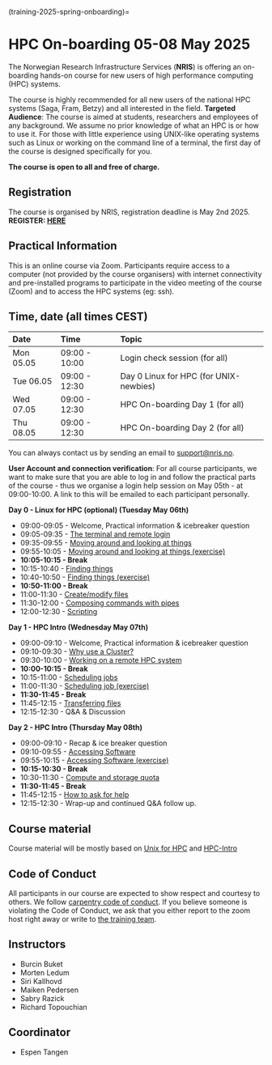 (training-2025-spring-onboarding)=

# HPC On-boarding 05-08 May 2025

The Norwegian Research Infrastructure Services (**NRIS**) is offering 
an on-boarding hands-on course for new users of high performance computing (HPC) systems. 

The course is highly recommended  for all new users of the national HPC systems 
(Saga, Fram, Betzy) and all interested in the field.
**Targeted Audience**: The course is aimed at students, researchers and employees of any
background. We assume no prior knowledge of what an HPC is or how to use it. For those with 
little experience using UNIX-like operating systems such as Linux or working on the command 
line of a terminal, the first day of the course is designed specifically for you. 

**The course is open to all and free of charge.**

## Registration

The course is organised by NRIS, registration deadline is May 2nd 2025. **REGISTER: [HERE](https://forms.gle/PGL1SRdZEbA4WsRk6)**

## Practical Information

This is an online course via Zoom. Participants require access to a computer
(not provided by the course organisers) with internet connectivity and
pre-installed programs to participate in the video meeting of the course (Zoom) and 
to access the HPC systems (eg: ssh).



## Time, date (all times CEST)
|   Date    |  Time   |  Topic	|
| :----------- | :----------- | :---------- |
| Mon 05.05    | 09:00 - 10:00 | Login check session (for all) |
| Tue 06.05    | 09:00 - 12:30 | Day 0 Linux for HPC (for UNIX-newbies)|
| Wed 07.05    | 09:00 - 12:30 | HPC On-boarding Day 1 (for all) |
| Thu 08.05    | 09:00 - 12:30 | HPC On-boarding Day 2 (for all) |


You can always contact us by sending an email to [support@nris.no](mailto:support@nris.no).

**User Account and connection verification**: For all course participants, we want to make sure that you are able to log in and follow the practical parts of the course - thus we organise a login help session on May 05th - at 09:00-10:00. A link to this will be emailed to each participant personally. 

**Day 0 - Linux for HPC (optional) (Tuesday May 06th)**

- 09:00-09:05 - Welcome, Practical information & icebreaker question
- 09:05-09:35 - [The terminal and remote login](https://training.pages.sigma2.no/tutorials/unix-for-hpc/episodes/intro.html)  
- 09:35-09:55 - [Moving around and looking at things](https://training.pages.sigma2.no/tutorials/unix-for-hpc/episodes/moving-around.html) 
- 09:55-10:05 - [Moving around and looking at things (exercise)](https://training.pages.sigma2.no/tutorials/unix-for-hpc/episodes/moving-around.html#exercise)
- **10:05-10:15 - Break**
- 10:15-10:40 - [Finding things](https://training.pages.sigma2.no/tutorials/unix-for-hpc/episodes/finding-things.html)  
- 10:40-10:50 - [Finding things (exercise)](https://training.pages.sigma2.no/tutorials/unix-for-hpc/episodes/finding-things.html)
- **10:50-11:00 - Break**
- 11:00-11:30 - [Create/modify files](https://training.pages.sigma2.no/tutorials/unix-for-hpc/episodes/writing-files.html) 
- 11:30-12:00 - [Composing commands with pipes](https://training.pages.sigma2.no/tutorials/unix-for-hpc/episodes/pipes.html) 
- 12:00-12:30 - [Scripting](https://training.pages.sigma2.no/tutorials/unix-for-hpc/episodes/scripting.html) 

**Day 1 - HPC Intro (Wednesday May 07th)**

- 09:00-09:10 - Welcome, Practical information & icebreaker question
- 09:10-09:30 - [Why use a Cluster?](https://training.pages.sigma2.no/tutorials/hpc-intro/episodes/11-hpc-intro.html) 
- 09:30-10:00 - [Working on a remote HPC system](https://training.pages.sigma2.no/tutorials/hpc-intro/episodes/12-cluster.html) 
- **10:00-10:15 - Break**
- 10:15-11:00 - [Scheduling jobs](https://training.pages.sigma2.no/tutorials/hpc-intro/episodes/13-scheduler.html) 
- 11:00-11:30 - [Scheduling job (exercise)](https://training.pages.sigma2.no/tutorials/hpc-intro/episodes/13-scheduler.html)
- **11:30-11:45 - Break**
- 11:45-12:15 - [Transferring files](https://training.pages.sigma2.no/tutorials/hpc-intro/episodes/15-transferring-files.html) 
- 12:15-12:30 - Q&A & Discussion

**Day 2 - HPC Intro (Thursday May 08th)**

- 09:00-09:10 - Recap & ice breaker question
- 09:10-09:55 - [Accessing Software](https://training.pages.sigma2.no/tutorials/hpc-intro/episodes/14-modules.html) 
- 09:55-10:15 - [Accessing Software (exercise)](https://training.pages.sigma2.no/tutorials/hpc-intro/episodes/14-modules.html)
- **10:15-10:30 - Break**
- 10:30-11:30 - [Compute and storage quota](https://training.pages.sigma2.no/tutorials/hpc-intro/episodes/compute-storage-quota.html) 
- **11:30-11:45 - Break**
- 11:45-12:15 - [How to ask for help](https://doi.org/10.5281/zenodo.8392762)
- 12:15-12:30 - Wrap-up and continued Q&A follow up.

## Course material

Course material will be mostly based on [Unix for HPC](https://training.pages.sigma2.no/tutorials/unix-for-hpc/index.html) and  [HPC-Intro](https://training.pages.sigma2.no/tutorials/hpc-intro/index.html) 

## Code of Conduct

All participants in our course are expected to show respect and courtesy to
others. We follow [carpentry code of conduct](https://docs.carpentries.org/topic_folders/policies/code-of-conduct.html#code-of-conduct-detailed-view).
If you believe someone is violating the Code of Conduct, we ask that you either report to 
the zoom host right away or write to [the training team](mailto:training@nris.no).

## Instructors

- Burcin Buket
- Morten Ledum
- Siri Kallhovd
- Maiken Pedersen
- Sabry Razick
- Richard Topouchian


## Coordinator

- Espen Tangen

